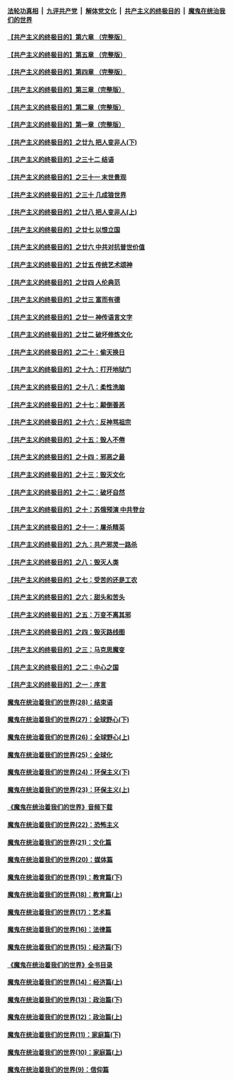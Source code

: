 

####  [法轮功真相](../../../../basic/blob/master/README.md?t=06281131) &nbsp;|&nbsp; [九评共产党](../../../../9ping.md/blob/master/README.md?t=06281131) &nbsp;|&nbsp; [解体党文化](../../../../jtdwh.md/blob/master/README.md?t=06281131)  &nbsp;|&nbsp; [共产主义的终极目的](../../../../gczydzjmd.md/blob/master/README.md?t=06281131) &nbsp;|&nbsp; [魔鬼在统治我们的世界](../../../../mgztzwmdsj.md/blob/master/README.md?t=06281131) 

#### [【共产主义的终极目的】第六章 （完整版）](../pages/nsc422/n11428913.md?t=06281131) 

#### [【共产主义的终极目的】第五章 （完整版）](../pages/nsc422/n11428912.md?t=06281131) 

#### [【共产主义的终极目的】第四章 （完整版）](../pages/nsc422/n11428907.md?t=06281131) 

#### [【共产主义的终极目的】第三章（完整版）](../pages/nsc422/n11428848.md?t=06281131) 

#### [【共产主义的终极目的】第二章（完整版）](../pages/nsc422/n11428831.md?t=06281131) 

#### [【共产主义的终极目的】第一章（完整版）](../pages/nsc422/n11417651.md?t=06281131) 

#### [【共产主义的终极目的】之廿九 把人变非人(下)](../pages/nsc422/n11344140.md?t=06281131) 

#### [【共产主义的终极目的】之三十二 结语](../pages/nsc422/n11360535.md?t=06281131) 

#### [【共产主义的终极目的】之三十一 末世景观](../pages/nsc422/n11351129.md?t=06281131) 

#### [【共产主义的终极目的】之三十 几成狼世界](../pages/nsc422/n11348280.md?t=06281131) 

#### [【共产主义的终极目的】之廿八 把人变非人(上)](../pages/nsc422/n11340492.md?t=06281131) 

#### [【共产主义的终极目的】之廿七 以恨立国](../pages/nsc422/n11336944.md?t=06281131) 

#### [【共产主义的终极目的】之廿六 中共对抗普世价值](../pages/nsc422/n11324785.md?t=06281131) 

#### [【共产主义的终极目的】之廿五 传统艺术颂神](../pages/nsc422/n11296396.md?t=06281131) 

#### [【共产主义的终极目的】之廿四 人伦典范](../pages/nsc422/n11296397.md?t=06281131) 

#### [【共产主义的终极目的】之廿三 富而有德](../pages/nsc422/n11283598.md?t=06281131) 

#### [【共产主义的终极目的】之廿一 神传语言文字](../pages/nsc422/n11263265.md?t=06281131) 

#### [【共产主义的终极目的】之廿二 破坏修炼文化](../pages/nsc422/n11245728.md?t=06281131) 

#### [【共产主义的终极目的】之二十：偷天换日](../pages/nsc422/n11238846.md?t=06281131) 

#### [【共产主义的终极目的】之十九：打开地狱门](../pages/nsc422/n11206376.md?t=06281131) 

#### [【共产主义的终极目的】之十八：柔性洗脑](../pages/nsc422/n11199994.md?t=06281131) 

#### [【共产主义的终极目的】之十七：颠倒善恶](../pages/nsc422/n11179782.md?t=06281131) 

#### [【共产主义的终极目的】之十六：反神骂祖宗](../pages/nsc422/n11166798.md?t=06281131) 

#### [【共产主义的终极目的】之十五：毁人不倦](../pages/nsc422/n11166792.md?t=06281131) 

#### [【共产主义的终极目的】之十四：邪恶之最](../pages/nsc422/n11150249.md?t=06281131) 

#### [【共产主义的终极目的】之十三：毁灭文化](../pages/nsc422/n11135227.md?t=06281131) 

#### [【共产主义的终极目的】之十二：破坏自然](../pages/nsc422/n11135214.md?t=06281131) 

#### [【共产主义的终极目的】之十：苏俄预演 中共登台](../pages/nsc422/n11118424.md?t=06281131) 

#### [【共产主义的终极目的】之十一：屠杀精英](../pages/nsc422/n11118442.md?t=06281131) 

#### [【共产主义的终极目的】之九：共产邪灵一路杀](../pages/nsc422/n11114139.md?t=06281131) 

#### [【共产主义的终极目的】之八：毁灭人类](../pages/nsc422/n11108503.md?t=06281131) 

#### [【共产主义的终极目的】之七：受苦的还是工农](../pages/nsc422/n11101809.md?t=06281131) 

#### [【共产主义的终极目的】之六：甜头和苦头](../pages/nsc422/n11096971.md?t=06281131) 

#### [【共产主义的终极目的】之五：万变不离其邪](../pages/nsc422/n11091285.md?t=06281131) 

#### [【共产主义的终极目的】之四：毁灭路线图](../pages/nsc422/n11086284.md?t=06281131) 

#### [【共产主义的终极目的】之三：马克思魔变](../pages/nsc422/n11061941.md?t=06281131) 

#### [【共产主义的终极目的】之二：中心之国](../pages/nsc422/n11047728.md?t=06281131) 

#### [【共产主义的终极目的】之一：序言](../pages/nsc422/n11086077.md?t=06281131) 

#### [魔鬼在统治着我们的世界(28)：结束语](../pages/nsc422/n10936246.md?t=06281131) 

#### [魔鬼在统治着我们的世界(27)：全球野心(下)](../pages/nsc422/n10928319.md?t=06281131) 

#### [魔鬼在统治着我们的世界(26)：全球野心(上)](../pages/nsc422/n10900318.md?t=06281131) 

#### [魔鬼在统治着我们的世界(25)：全球化](../pages/nsc422/n10788205.md?t=06281131) 

#### [魔鬼在统治着我们的世界(24)：环保主义(下)](../pages/nsc422/n10695307.md?t=06281131) 

#### [魔鬼在统治着我们的世界(23)：环保主义(上)](../pages/nsc422/n10688613.md?t=06281131) 

#### [《魔鬼在统治着我们的世界》音频下载](../pages/nsc422/n10635553.md?t=06281131) 

#### [魔鬼在统治着我们的世界(22)：恐怖主义](../pages/nsc422/n10614727.md?t=06281131) 

#### [魔鬼在统治着我们的世界(21)：文化篇](../pages/nsc422/n10597706.md?t=06281131) 

#### [魔鬼在统治着我们的世界(20)：媒体篇](../pages/nsc422/n10586579.md?t=06281131) 

#### [魔鬼在统治着我们的世界(19)：教育篇(下)](../pages/nsc422/n10564808.md?t=06281131) 

#### [魔鬼在统治着我们的世界(18)：教育篇(上)](../pages/nsc422/n10526970.md?t=06281131) 

#### [魔鬼在统治着我们的世界(17)：艺术篇](../pages/nsc422/n10499093.md?t=06281131) 

#### [魔鬼在统治着我们的世界(16)：法律篇](../pages/nsc422/n10485969.md?t=06281131) 

#### [魔鬼在统治着我们的世界(15)：经济篇(下)](../pages/nsc422/n10469975.md?t=06281131) 

#### [《魔鬼在统治着我们的世界》全书目录](../pages/nsc422/n10464261.md?t=06281131) 

#### [魔鬼在统治着我们的世界(14)：经济篇(上)](../pages/nsc422/n10457370.md?t=06281131) 

#### [魔鬼在统治着我们的世界(13)：政治篇(下)](../pages/nsc422/n10448270.md?t=06281131) 

#### [魔鬼在统治着我们的世界(12)：政治篇(上)](../pages/nsc422/n10444576.md?t=06281131) 

#### [魔鬼在统治着我们的世界(11)：家庭篇(下)](../pages/nsc422/n10440961.md?t=06281131) 

#### [魔鬼在统治着我们的世界(10)：家庭篇(上)](../pages/nsc422/n10435448.md?t=06281131) 

#### [魔鬼在统治着我们的世界(9)：信仰篇](../pages/nsc422/n10432159.md?t=06281131) 

